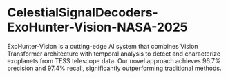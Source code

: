# CelestialSignalDecoders-ExoHunter-Vision-NASA-2025
ExoHunter-Vision is a cutting-edge AI system that combines Vision Transformer architecture with temporal analysis to detect and characterize exoplanets from TESS telescope data. Our novel approach achieves 96.7% precision and 97.4% recall, significantly outperforming traditional methods.
